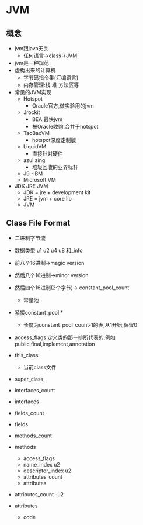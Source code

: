 # JVM
## 概念
- jvm跟java无关
    - 任何语言->class->JVM
- jvm是一种规范
- 虚构出来的计算机
    - 字节码指令集(汇编语言)
    - 内存管理:栈 堆 方法区等
- 常见的JVM实现
    - Hotspot
        - Oracle官方,做实验用的jvm
    - Jrockit
        - BEA,最快jvm
        - 被Oracle收购,合并于hotspot
    - TaoBaoVM
        - hotspot深度定制版
    - LiquidVM
        - 直接针对硬件
    - azul zing
        - 垃圾回收的业界标杆
    - J9 -IBM
    - Microsoft VM
- JDK JRE JVM
    - JDK = jre + development kit
    - JRE = jvm + core lib
    - JVM
## Class File Format
- 二进制字节流
- 数据类型 u1 u2 u4 u8 和_info
- 前八个16进制->magic version
- 然后八个16进制->minor version
- 然后四个16进制(2个字节)-> constant_pool_count
    - 常量池
- 紧接constant_pool *
    - 长度为constant_pool_count-1的表,从1开始,保留0
    
- access_flags 定义类的那一排所代表的,例如public,final,implement,annotation
- this_class
    - 当前class文件
- super_class
- interfaces_count
- interfaces
- fields_count
- fields
- methods_count
- methods
    - access_flags
    - name_index u2
    - descriptor_index u2
    - attributes_count
    - attributes
- attributes_count -u2
- attributes
    - code